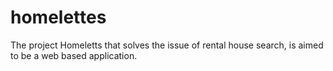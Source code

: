 # homelettes
The project Homeletts that solves the issue of rental house search, is aimed to be a web based application.
